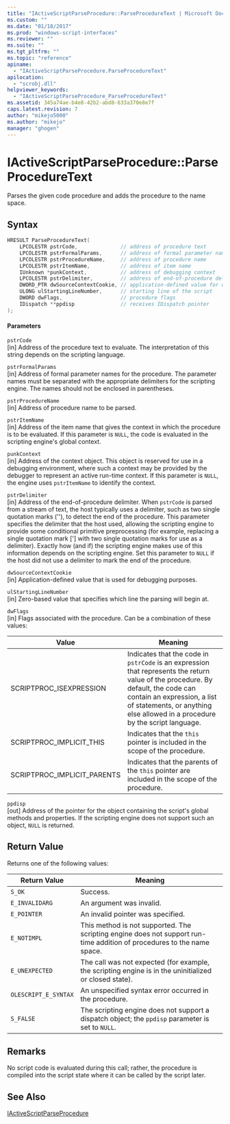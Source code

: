 ```yaml
---
title: "IActiveScriptParseProcedure::ParseProcedureText | Microsoft Docs"
ms.custom: ""
ms.date: "01/18/2017"
ms.prod: "windows-script-interfaces"
ms.reviewer: ""
ms.suite: ""
ms.tgt_pltfrm: ""
ms.topic: "reference"
apiname: 
  - "IActiveScriptParseProcedure.ParseProcedureText"
apilocation: 
  - "scrobj.dll"
helpviewer_keywords: 
  - "IActiveScriptParseProcedure_ParseProcedureText"
ms.assetid: 345a74ae-b4e8-42b2-abd8-633a370e8e7f
caps.latest.revision: 7
author: "mikejo5000"
ms.author: "mikejo"
manager: "ghogen"
---
```

# IActiveScriptParseProcedure::ParseProcedureText
Parses the given code procedure and adds the procedure to the name space.  
  
## Syntax  
  
```cpp
HRESULT ParseProcedureText(  
    LPCOLESTR pstrCode,              // address of procedure text  
    LPCOLESTR pstrFormalParams,      // address of formal parameter names  
    LPCOLESTR pstrProcedureName,     // address of procedure name  
    LPCOLESTR pstrItemName,          // address of item name  
    IUnknown *punkContext,           // address of debugging context  
    LPCOLESTR pstrDelimiter,         // address of end-of-procedure delimiter  
    DWORD_PTR dwSourceContextCookie, // application-defined value for debugging  
    ULONG ulStartingLineNumber,      // starting line of the script  
    DWORD dwFlags,                   // procedure flags  
    IDispatch **ppdisp               // receives IDispatch pointer  
);  
```  
  
#### Parameters  
 `pstrCode`  
 [in] Address of the procedure text to evaluate. The interpretation of this string depends on the scripting language.  
  
 `pstrFormalParams`  
 [in] Address of formal parameter names for the procedure. The parameter names must be separated with the appropriate delimiters for the scripting engine. The names should not be enclosed in parentheses.  
  
 `pstrProcedureName`  
 [in] Address of procedure name to be parsed.  
  
 `pstrItemName`  
 [in] Address of the item name that gives the context in which the procedure is to be evaluated. If this parameter is `NULL`, the code is evaluated in the scripting engine's global context.  
  
 `punkContext`  
 [in] Address of the context object. This object is reserved for use in a debugging environment, where such a context may be provided by the debugger to represent an active run-time context. If this parameter is `NULL`, the engine uses `pstrItemName` to identify the context.  
  
 `pstrDelimiter`  
 [in] Address of the end-of-procedure delimiter. When `pstrCode` is parsed from a stream of text, the host typically uses a delimiter, such as two single quotation marks (''), to detect the end of the procedure. This parameter specifies the delimiter that the host used, allowing the scripting engine to provide some conditional primitive preprocessing (for example, replacing a single quotation mark ['] with two single quotation marks for use as a delimiter). Exactly how (and if) the scripting engine makes use of this information depends on the scripting engine. Set this parameter to `NULL` if the host did not use a delimiter to mark the end of the procedure.  
  
 `dwSourceContextCookie`  
 [in] Application-defined value that is used for debugging purposes.  
  
 `ulStartingLineNumber`  
 [in] Zero-based value that specifies which line the parsing will begin at.  
  
 `dwFlags`  
 [in] Flags associated with the procedure. Can be a combination of these values:  
  
|Value|Meaning|  
|-----------|-------------|  
|SCRIPTPROC_ISEXPRESSION|Indicates that the code in `pstrCode` is an expression that represents the return value of the procedure. By default, the code can contain an expression, a list of statements, or anything else allowed in a procedure by the script language.|  
|SCRIPTPROC_IMPLICIT_THIS|Indicates that the `this` pointer is included in the scope of the procedure.|  
|SCRIPTPROC_IMPLICIT_PARENTS|Indicates that the parents of the `this` pointer are included in the scope of the procedure.|  
  
 `ppdisp`  
 [out] Address of the pointer for the object containing the script's global methods and properties. If the scripting engine does not support such an object, `NULL` is returned.  
  
## Return Value  
 Returns one of the following values:  
  
|Return Value|Meaning|  
|------------------|-------------|  
|`S_OK`|Success.|  
|`E_INVALIDARG`|An argument was invalid.|  
|`E_POINTER`|An invalid pointer was specified.|  
|`E_NOTIMPL`|This method is not supported. The scripting engine does not support run-time addition of procedures to the name space.|  
|`E_UNEXPECTED`|The call was not expected (for example, the scripting engine is in the uninitialized or closed state).|  
|`OLESCRIPT_E_SYNTAX`|An unspecified syntax error occurred in the procedure.|  
|`S_FALSE`|The scripting engine does not support a dispatch object; the `ppdisp` parameter is set to `NULL`.|  
  
## Remarks  
 No script code is evaluated during this call; rather, the procedure is compiled into the script state where it can be called by the script later.  
  
## See Also  
 [IActiveScriptParseProcedure](../../winscript/reference/iactivescriptparseprocedure.md)